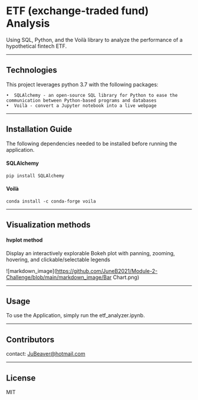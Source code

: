 # ETF (exchange-traded fund) Analysis

Using SQL, Python, and the Voilà library to analyze the performance of a hypothetical fintech ETF.

---

## Technologies

This project leverages python 3.7 with the following packages:

    •  SQLAlchemy - an open-source SQL library for Python to ease the communication between Python-based programs and databases
    •  Voilà - convert a Jupyter notebook into a live webpage

---

## Installation Guide

The following dependencies needed to be installed before running the application.
    
   #### SQLAlchemy
    pip install SQLAlchemy

   #### Voilà
    conda install -c conda-forge voila

---

## Visualization methods

  #### hvplot method
Display an interactively explorable Bokeh plot with panning, zooming, hovering, and clickable/selectable legends

![markdown_image](https://github.com/JuneB2021/Module-2-Challenge/blob/main/markdown_image/Bar Chart.png)

---

## Usage

To use the Application, simply run the etf_analyzer.ipynb. 

---

## Contributors

contact: JuBeaver@hotmail.com

---

## License

MIT
